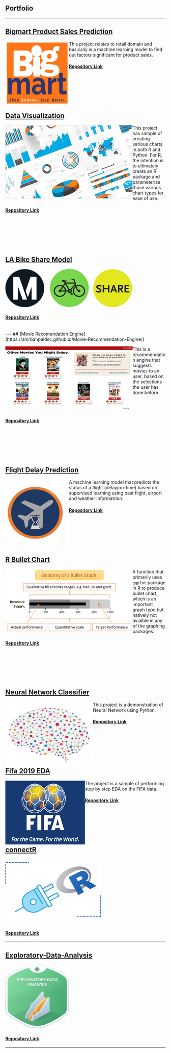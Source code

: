 ## Portfolio

---

## [Bigmart Product Sales Prediction](https://anirbanpaldsc.github.io/Bigmart-Product-Sales-Prediction/)

<img align="left" src="images/BigMart.jpg" data-canonical-src="Images/BigMart.jpg" width="200" height="200" /> This project relates to retail domain and basically is a machine learning model to find out factors significant for product sales.
<br>
#### [Repository Link](https://github.com/anirbanpalDSC/Bigmart-Product-Sales-Prediction)
<br><br><br>
---
## [Data Visualization](https://anirbanpaldsc.github.io/Data-Visualizations/)

<img  align="left" src="images/viz.jpg" data-canonical-src="images/viz.jpg" width="400" height="230" />This project has sample of creating various charts in both R and Python. For R, the intention is to ultimately create an R package and parameterize those various chart types for ease of use.
<br>
#### [Repository Link](https://github.com/anirbanpalDSC/Data-Visualizations/)
<br><br><br>
---
## [LA Bike Share Model](https://anirbanpaldsc.github.io/LA-Bike-Share-Predictive-Model-DSC630/)

<img src="images/Metro Bike Share.png" data-canonical-src="images/Metro Bike Share.png" width="400" height="120" />

#### [Repository Link](https://github.com/anirbanpalDSC/LA-Bike-Share-Predictive-Model-DSC630/)
<br>
---
## [Movie Recomendation Engine](https://anirbanpaldsc.github.io/Movie-Recommendation-Engine/)

<img align="left" src="images/Movie.jpg" data-canonical-src="Images/BigMart.jpg" width="400" height="200" />This is a recommendation engine that suggests movies to an user, based on the selections the user has done before.
<br><br><br><br>
#### [Repository Link](https://github.com/anirbanpalDSC/Movie-Recommendation-Engine)
<br><br><br>
---
## [Flight Delay Prediction](https://anirbanpaldsc.github.io/Flight-Delay-Prediction/)

<img align="left" src="images/Flight delay.png" data-canonical-src="images/Flight delay.png" width="200" height="200" />A machine learning model that predicts the status of a flight (delay/on-time) based on supervised learning using past flight, airport and weather informatrion.
<br>
#### [Repository Link](https://github.com/anirbanpalDSC/Flight-Delay-Prediction)
<br><br><br>
---
## [R Bullet Chart](https://anirbanpaldsc.github.io/R-Bullet-Chart-using-ggplot/)

<img align="left" src="images/Bullet graph.png" data-canonical-src="images/Bullet graph.png" width="400" height="200" /> A function that primarily uses `ggplot` package in R to produce bullet chart, which is an important graph type but natively not avialble in any of the graphing packages.
<br>
#### [Repository Link](https://github.com/anirbanpalDSC/R-Bullet-Chart-using-ggplot)
<br><br><br>
---
## [Neural Network Classifier](https://anirbanpaldsc.github.io/Neural-Network-Classifier/)

<img align="left" src="images/Nural Network.png" data-canonical-src="images/Nural Network.png" width="275" height="200" />This project is a demonstration of Neural Network using Python.
<br>
#### [Repository Link](https://github.com/anirbanpalDSC/Neural-Network-Classifier/)
<br><br><br>
---
## [Fifa 2019 EDA](https://anirbanpaldsc.github.io/Fifa-2019-EDA/)

<img align="left" src="images/FIFA.jpg" data-canonical-src="images/FIFA.jpg" width="250" height="200" />The project is a sample of performing step by step EDA on the FIFA data.
<br>
#### [Repository Link](https://github.com/anirbanpalDSC/Fifa-2019-EDA/)
<br><br><br>
---
## [connectR](https://anirbanpaldsc.github.io/connectR/)

<img src="images/ConnectR.png" data-canonical-src="images/ConnectR.png" width="300" height="200" />

#### [Repository Link](https://github.com/anirbanpalDSC/connectR/)
---
## [Exploratory-Data-Analysis](https://anirbanpaldsc.github.io/Exploratory-Data-Analysis-DSC530/)

<img src="images/EDA.png" data-canonical-src="images/EDA.png" width="200" height="200" />

#### [Repository Link](https://github.com/anirbanpalDSC/Exploratory-Data-Analysis-DSC530/)

---
<!-- Remove above link if you don't want to attibute -->
